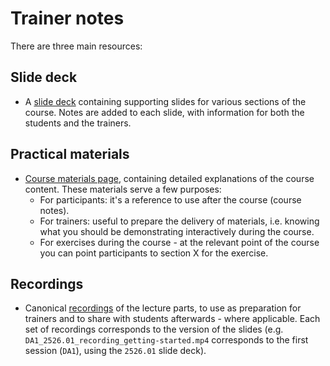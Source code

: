 # Trainer notes

There are three main resources:

## Slide deck

- A [slide deck](https://docs.google.com/presentation/d/1hRk83kQ6jslyq6qZ42IXw74B4ukP3yEGGkppjNBST8o/edit?usp=sharing) containing supporting slides for various sections of the course. Notes are added to each slide, with information for both the students and the trainers.

## Practical materials

- [Course materials page](https://cambiotraining.github.io/data-analysis-in-r-and-python/), containing detailed explanations of the course content. These materials serve a few purposes:
  - For participants: it's a reference to use after the course (course notes).
  - For trainers: useful to prepare the delivery of materials, i.e. knowing what you should be demonstrating interactively during the course.
  - For exercises during the course - at the relevant point of the course you can point participants to section X for the exercise.

## Recordings

- Canonical [recordings](https://drive.google.com/drive/folders/1bhdaPMeVgmFNBS8qOBd5VfG8yb-BIyAI?usp=sharing) of the lecture parts, to use as preparation for trainers and to share with students afterwards - where applicable. Each set of recordings corresponds to the version of the slides (e.g. `DA1_2526.01_recording_getting-started.mp4` corresponds to the first session (`DA1`), using the `2526.01` slide deck).